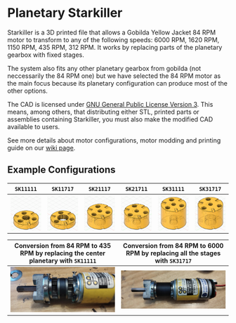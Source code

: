 # Planetary Starkiller

Starkiller is a 3D printed file that allows a Gobilda Yellow Jacket 84 RPM motor to transform to any of the following speeds: 6000 RPM, 1620 RPM, 1150 RPM, 435 RPM, 312 RPM. It works by replacing parts of the planetary gearbox with fixed stages. 

The system also fits any other planetary gearbox from gobilda (not neccessarily the 84 RPM one) but we have selected the 84 RPM motor as the main focus because its planetary configuration can produce most of the other options.

The CAD is licensed under [GNU General Public License Version 3](https://www.gnu.org/licenses/gpl-3.0.en.html). This means, among others, that distributing either STL, printed parts or assemblies containing Starkiller, you must also make the modified CAD available to users. 



See more details about motor configurations, motor modding and printing guide on our [wiki page](https://wiki.teamclockworks.ro/en/Projects/Starkiller).

## Example Configurations

| `SK11111` | `SK11717` | `SK21117` | `SK21711` | `SK31111` | `SK31717` |
| --- | --- | --- | --- | --- | --- |
| ![SK11111.png](Images/SK11111.png) | ![SK11717.png](Images/SK11717.png) | ![SK21117.png](Images/SK21117.png) | ![SK21711.png](Images/SK21711.png) | ![SK31111.png](Images/SK31111.png) | ![SK31717.png](Images/SK31717.png) |


| Conversion from 84 RPM to 435 RPM by replacing the center planetary with `SK11111` | Conversion from 84 RPM to 6000 RPM by replacing all the stages with `SK31717` |
| --- | --- |
| ![84-435.jpeg](Images/84-435.jpeg) | ![84-6000.jpeg](Images/84-6000.jpeg) |

